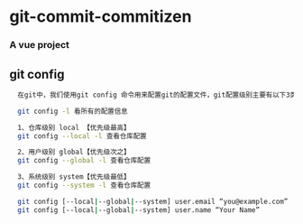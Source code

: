 # git-commit-commitizen
### A vue project

## git config
```bash
  在git中，我们使用git config 命令用来配置git的配置文件，git配置级别主要有以下3类：

  git config -l 看所有的配置信息

  1、仓库级别 local 【优先级最高】
  git config --local -l 查看仓库配置

  2、用户级别 global【优先级次之】
  git config --global -l 查看仓库配置

  3、系统级别 system【优先级最低】
  git config --system -l 查看仓库配置

  git config [--local|--global|--system] user.email “you@example.com”
  git config [--local|--global|--system] user.name “Your Name”

  ```


